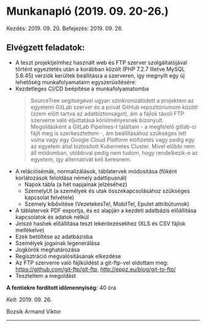 # Munkanapló (2019. 09. 20-26.)

Kezdés: 2019. 09. 20.
Befejezés: 2019. 09. 26.

## Elvégzett feladatok:
 
* A teszt projektjeimhez használt web és FTP szerver szolgáltatójával történt egyeztetés után a korábban közölt (PHP 7.2.7 illetve MySQL 5.6.45) verziók kerültek beállitásra a szerveren, igy megnyílt egy új lehetőség munkafolyamataim egyszerüsítésére:  
* Kezdetleges CI/CD beépítése a munkafolyamatomba
  > SourceTree segitségével ugyan szinkronizálódott a projektem az egyetemi GitLab szerver és a privát GitHub repozitóriumom között (szem előtt tartva az adatbiztonságot), ám a fájlok távoli FTP szerverre való eljuttatása körülményesnek bizonyult. Megoldásként a GitLab Pipelines-t találtam - a megfelelő gitlab-ci fájlt meg is szerkesztettem -, ám beállításához szükséges lett volna vagy egy Google Cloud Platform elöfizetés vagy pedig egy az egyetem által biztosított Kubernetes Cluster. Mivel előbbi nem áll módomban, utóbbival pedig nem tudom, hogy rendelkezik-e az egyetem, így alternativát kell keresnem.
* A relációsémák, normalizálások, táblatervek módositása (főként korlátozások feloldása némely adattipusnál) 
  * Napok tábla (a hét napjainak jelzéséhez)
  * SzemelyUt (a személyek és utak összekapcsolásához szükséges kapcsolat felvétele)
  * Szemely kibővitése (VezetekesTel, MobilTel, Epulet attribútumok)
* A táblatervek PDF exportja, és ez alapján a kezdeti adatbázis előállitása kapcsolatok és adatok nélkül
* Jelszó hashek előállítása teszt lekérdezésekhez (XLS és CSV fájlok mellékelve)
* Ezek betöltése az adatbázisba
* Személyek jogainak legenerálása
* Jogkörök meghatározása
* Regisztráció megvalósításának elkezdése
* Az FTP szerverre való fájlküldést a git-ftp-vel oldottam meg: https://github.com/git-ftp/git-ftp, http://eppz.eu/blog/git-to-ftp/ 
* Teszteltem a megoldást

**A fentiekre fordított időmennyiség:** 40 óra

*Kelt:* 2019. 09. 26.  

Bozsik Armand Viktor

---